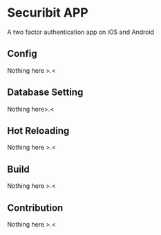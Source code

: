 # Securibit APP
A two factor authentication app on iOS and Android

## Config
Nothing here >.<

## Database Setting
Nothing here>.<

## Hot Reloading
Nothing here >.<

## Build
Nothing here >.<

## Contribution
Nothing here >.<

